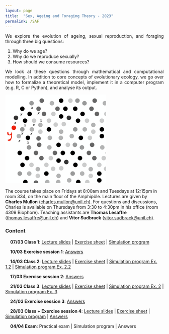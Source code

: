 ```yaml
---
layout: page
title:  "Sex, Ageing and Foraging Theory - 2023"
permalink: /SAF
---
```


<div class="jumbotron jumbotron-fluid mb-3 pl-0 pt-0 pb-0 bg-white position-relative">
    <div class="h-100 tofront">
        <div class="row justify-content-between">
            <div class="col-md-6 pr-0 pr-md-4 pt-4 pb-4 align-self-center">
                <div class="page-content" style="text-align:justify">
                <p>We explore the evolution of ageing, sexual reproduction, and foraging through three big questions:</p>
                <ol>
                <li>Why do we age?</li>
                <li>Why do we reproduce sexually?</li>
                <li>How should we consume resources?</li>
                </ol>
                <p>We look at these questions through mathematical and computational modelling. In addition to core concepts of evolutionary ecology, we go over how to formalize a theoretical model, implement it in a computer program (e.g. R, C or Python), and analyse its output.</p>
                </div>
            </div>
            <div class="col-md-6 pr-0 align-self-center">
                <img class="rounded" src="/assets/images/SAF_cover.png" alt="Topic group">
            </div>
        </div>
    </div>
</div>

The course takes place on Fridays at 8:00am and Tuesdays at 12:15pm in room 334, on the main floor of the Amphipôle.
Lectures are given by <b>Charles Mullon</b> (<a href="mailto:charles.mullon@unil.ch">charles.mullon@unil.ch</a>). For questions and discussions, Charles is available on Thursdays from 3:30 to 4:30pm in his office (room 4309 Biophore).
Teaching assistants are <b>Thomas Lesaffre</b> (<a href="mailto:thomas.lesaffre@unil.ch">thomas.lesaffre@unil.ch</a>) and <b>Vítor Sudbrack</b> (<a href="mailto:vitor.sudbrack@unil.ch">vitor.sudbrack@unil.ch</a>).


<h3 class="font-weight-bold spanborder"><span>Content </span></h3>

&nbsp;&nbsp;&nbsp;&nbsp;**07/03 Class 1**: [Lecture slides](/docs/SAF2023/slides1-2023.pdf)  \|  [Exercise sheet](/docs/SAF2023/sheet1-2023.pdf) \|  [Simulation program](/docs/SAF2023/code1-2023.R)

&nbsp;&nbsp;&nbsp;&nbsp;**10/03 Exercise session 1**: [Answers](/docs/SAF2023/answers1-2023.pdf) 

&nbsp;&nbsp;&nbsp;&nbsp;**14/03 Class 2**:  [Lecture slides](/docs/SAF2023/slides2-2023.pdf)  \|  [Exercise sheet](/docs/SAF2023/sheet2-2023.pdf) \|  [Simulation program Ex. 1.2](/docs/SAF2023/code2-2023.R)  \|  [Simulation program Ex. 2.2](/docs/SAF2023/code2-1-2023.R) 

&nbsp;&nbsp;&nbsp;&nbsp;**17/03 Exercise session 2**:   [Answers](/docs/SAF2023/answers2-2023.pdf)

&nbsp;&nbsp;&nbsp;&nbsp;**21/03 Class 3**: [Lecture slides](/docs/SAF2023/slides3-2023.pdf)  \|  [Exercise sheet](/docs/SAF2023/sheet3-2023.pdf) \|  [Simulation program Ex. 2](/docs/SAF2023/code3-2023.R)  \|  [Simulation program Ex. 3](/docs/SAF2023/code3-1-2023.R)

&nbsp;&nbsp;&nbsp;&nbsp;**24/03 Exercise session 3**:   [Answers](/docs/SAF2023/answers3-2023.pdf)

&nbsp;&nbsp;&nbsp;&nbsp;**28/03 Class + Exercise session 4**: [Lecture slides](/docs/SAF2023/slides4-2023.pdf)  \|  [Exercise sheet](/docs/SAF2023/sheet4-2023.pdf) \|  [Simulation program](/docs/SAF2023/code4-2023.R) \| [Answers](/docs/SAF2023/answers4-2023.pdf) 

&nbsp;&nbsp;&nbsp;&nbsp;**04/04 Exam**: Practical exam \|  Simulation program \|  Answers




